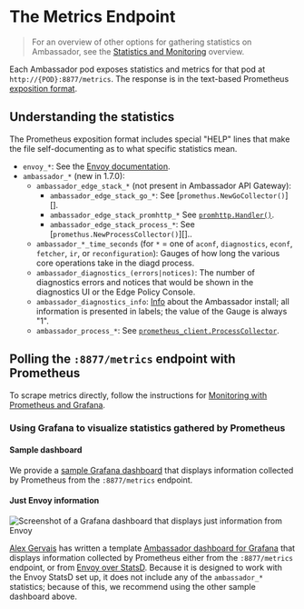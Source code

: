 # The Metrics Endpoint

> For an overview of other options for gathering statistics on
> Ambassador, see the [Statistics and Monitoring](../) overview.

Each Ambassador pod exposes statistics and metrics for that pod at
`http://{POD}:8877/metrics`.  The response is in the text-based
Prometheus [exposition format][].

[exposition format]: https://prometheus.io/docs/instrumenting/exposition_formats/

## Understanding the statistics

The Prometheus exposition format includes special "HELP" lines that
make the file self-documenting as to what specific statistics mean.

<!--

  TODO(lukeshu): Go in to more detail about Envoy's statistics; the
  discoverability of them in Envoy's docs is really bad.  The best
  thing to grep for in envoy.git is:

     git grep -E ', *(Gauge|Counter|Histogram) *,' docs

-->

- `envoy_*`: See the [Envoy documentation][`GET /stats/prometheus`].
- `ambassador_*` (new in 1.7.0):
  - `ambassador_edge_stack_*` (not present in Ambassador API Gateway):
    - `ambassador_edge_stack_go_*`: See [`promethus.NewGoCollector()`][].
    - `ambassador_edge_stack_promhttp_*` See [`promhttp.Handler()`][].
    - `ambassador_edge_stack_process_*`: See [`promethus.NewProcessCollector()`][]..
  - `ambassador_*_time_seconds` (for `*` = one of `aconf`, `diagnostics`, `econf`, `fetcher`, `ir`, or `reconfiguration`):
    Gauges of how long the various core operations take in the diagd
    process.
  - `ambassador_diagnostics_(errors|notices)`: The number of
    diagnostics errors and notices that would be shown in the
    diagnostics UI or the Edge Policy Console.
  - `ambassador_diagnostics_info`: [Info][`prometheus_client.Info`]
    about the Ambassador install; all information is presented in
    labels; the value of the Gauge is always "1".
  - `ambassador_process_*`: See [`prometheus_client.ProcessCollector`][].

[`GET /stats/prometheus`]: https://www.envoyproxy.io/docs/envoy/v1.15.0/operations/admin.html#get--stats-prometheus
[`prometheus.NewProcessCollector`]: https://godoc.org/github.com/prometheus/client_golang/prometheus#NewProcessCollector
[`prometheus.NewGoCollector`]: https://godoc.org/github.com/prometheus/client_golang/prometheus#NewGoCollector
[`promhttp.Handler()`]: https://godoc.org/github.com/prometheus/client_golang/prometheus/promhttp#Handler
[`prometheus_client.Info`]: https://github.com/prometheus/client_python#info
[`prometheus_client.ProcessCollector`]: https://github.com/prometheus/client_python#process-collector

## Polling the `:8877/metrics` endpoint with Prometheus

To scrape metrics directly, follow the instructions for [Monitoring
with Prometheus and Grafana](../../../../howtos/prometheus).

### Using Grafana to visualize statistics gathered by Prometheus

#### Sample dashboard

We provide a [sample Grafana dashboard](https://grafana.com/dashboards/13758)
that displays information collected by Prometheus from the
`:8877/metrics` endpoint.


#### Just Envoy information

![Screenshot of a Grafana dashboard that displays just information from Envoy](../../../../images/grafana.png)

[Alex Gervais][] has written a template [Ambassador dashboard for
Grafana][] that displays information collected by Prometheus either
from the `:8877/metrics` endpoint, or from [Envoy over
StatsD][envoy-statsd-prometheus].  Because it is designed to work with
the Envoy StatsD set up, it does not include any of the `ambassador_*`
statistics; because of this, we recommend using the other sample
dashboard above.

[Alex Gervais]: https://twitter.com/alex_gervais
[Ambassador dashboard for Grafana]: https://grafana.com/dashboards/4698
[envoy-statsd-prometheus]: ../envoy-statsd#using-prometheus-statsd-exporter-as-the-statsd-sink
